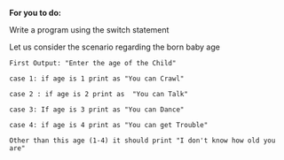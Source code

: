 **For you to do:**

Write a program using the switch statement

Let us consider the scenario regarding the born baby age

```
First Output: "Enter the age of the Child"
```

```
case 1: if age is 1 print as "You can Crawl"
```

```
case 2 : if age is 2 print as  "You can Talk"
```

```
case 3: If age is 3 print as "You can Dance"
```

```
case 4: if age is 4 print as "You can get Trouble"
```

```
Other than this age (1-4) it should print "I don't know how old you are" 
```